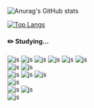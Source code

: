 <!-- git 사용-->
![Anurag's GitHub stats](https://github-readme-stats.vercel.app/api?username=rkdwns6335&hide=contribs,prs&show_icons=true&theme=테마)
<!-- 언어 사용-->
[![Top Langs](https://github-readme-stats.vercel.app/api/top-langs/?username=rkdwns6335)](https://github.com/anuraghazra/github-readme-stats)

#### ✏️ Studying...
![js](https://img.shields.io/badge/HTML-239120?style=for-the-badge&logo=html5&logoColor=white)
![js](https://img.shields.io/badge/CSS-239120?&style=for-the-badge&logo=css3&logoColor=white)
![js](https://img.shields.io/badge/JavaScript-F7DF1E?style=for-the-badge&logo=JavaScript&logoColor=white)
![js](https://img.shields.io/badge/Java-ED8B00?style=for-the-badge&logo=openjdk&logoColor=white)
![js](https://img.shields.io/badge/PHP-777BB4?style=for-the-badge&logo=php&logoColor=white)
![js](https://img.shields.io/badge/Python-3776AB?style=for-the-badge&logo=python&logoColor=white)
<br/>
![js](https://img.shields.io/badge/CentOS-262577?style=for-the-badge&logo=CentOS&logoColor=white)
![js](https://img.shields.io/badge/Kali_Linux-557C94?style=for-the-badge&logo=kali-linux&logoColor=white)
<br/>
![js](https://img.shields.io/badge/Spring_Security-6DB33F?style=for-the-badge&logo=Spring-Security&logoColor=white)
![js](https://img.shields.io/badge/React-20232A?style=for-the-badge&logo=react&logoColor=61DAFB)
![js](https://img.shields.io/badge/Spring-6DB33F?style=for-the-badge&logo=spring&logoColor=white)
<br/>
![js](https://img.shields.io/badge/MySQL-005C84?style=for-the-badge&logo=mysql&logoColor=white)
<br/>
![js](https://img.shields.io/badge/Eclipse-2C2255?style=for-the-badge&logo=eclipse&logoColor=white)
![js](https://img.shields.io/badge/Visual_Studio_Code-0078D4?style=for-the-badge&logo=visual%20studio%20code&logoColor=white)
<br/>
![js](https://img.shields.io/badge/Notion-000000?style=for-the-badge&logo=notion&logoColor=white)



